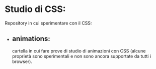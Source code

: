 # Studio di CSS:

Repository in cui sperimentare con il CSS:

- ## animations:
  cartella in cui fare prove di studio di animazioni con CSS (alcune proprietà sono sperimentali e non sono ancora supportate da tutti i browser).
